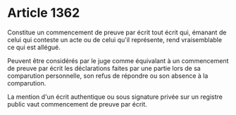 # Article 1362

Constitue un commencement de preuve par écrit tout écrit qui, émanant de celui qui conteste un acte ou de celui qu'il représente, rend vraisemblable ce qui est allégué.<p> Peuvent être considérés par le juge comme équivalant à un commencement de preuve par écrit les déclarations faites par une partie lors de sa comparution personnelle, son refus de répondre ou son absence à la comparution.</p><p> La mention d'un écrit authentique ou sous signature privée sur un registre public vaut commencement de preuve par écrit.</p>